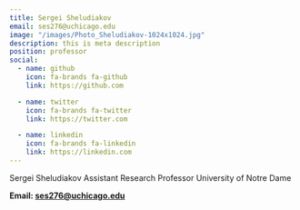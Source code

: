 ```yaml
---
title: Sergei Sheludiakov
email: ses276@uchicago.edu
image: "/images/Photo_Sheludiakov-1024x1024.jpg"
description: this is meta description
position: professor
social:
  - name: github
    icon: fa-brands fa-github
    link: https://github.com

  - name: twitter
    icon: fa-brands fa-twitter
    link: https://twitter.com

  - name: linkedin
    icon: fa-brands fa-linkedin
    link: https://linkedin.com
---
```


Sergei Sheludiakov
Assistant Research Professor
University of Notre Dame


**Email: ses276@uchicago.edu**
 
